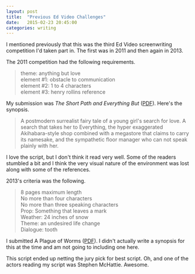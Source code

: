 ```yaml
---
layout: post
title:  "Previous Ed Video Challenges"
date:   2015-02-23 20:45:00
categories: writing
---
```


I mentioned previously that this was the third Ed Video screenwriting competition I'd taken part in. The first was in 2011 and then again in 2013.

The 2011 competition had the following requirements.


> theme: anything but love<br />
> element #1: obstacle to communication<br />
> element #2: 1 to 4 characters<br />
> element #3: henry rollins reference


My submission was _The Short Path and Everything But_ ([PDF](https://dl.dropboxusercontent.com/u/800800/The-Short-Path-and-Everything-But-David-Shute.pdf)). Here's the synopsis.

> A postmodern surrealist fairy tale of a young girl's search for love. A search that takes her to Everything, the hyper exaggerated Akihabara-style shop combined with a megastore that claims to carry its namesake, and the sympathetic floor manager who can not speak plainly with her.

I love the script, but I don't think it read very well. Some of the readers stumbled a bit and I think the very visual nature of the environment was lost along with some of the references.

2013's criteria was the following.

> 8 pages maximum length<br />
> No more than four characters<br />
> No more than three speaking characters<br />
> Prop: Something that leaves a mark<br />
> Weather: 24 inches of snow<br />
> Theme: an undesired life change<br />
> Dialogue: tooth

I submitted A Plague of Worms ([PDF](https://dl.dropboxusercontent.com/u/800800/A-Plague-of-Worms-David-Shute.pdf)). I didn't actually write a synopsis for this at the time and am not going to including one here.

This script ended up netting the jury pick for best script. Oh, and one of the actors reading my script was Stephen McHattie. Awesome.